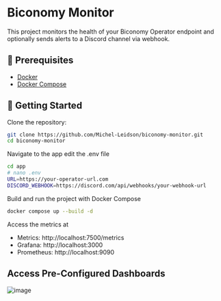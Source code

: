 # Biconomy Monitor

This project monitors the health of your Biconomy Operator endpoint and optionally sends alerts to a Discord channel via webhook.

## 🔧 Prerequisites

- [Docker](https://www.docker.com/)
- [Docker Compose](https://docs.docker.com/compose/)

## 🚀 Getting Started

Clone the repository:

```bash
git clone https://github.com/Michel-Leidson/biconomy-monitor.git
cd biconomy-monitor
```

Navigate to the app edit the .env file
```bash
cd app
# nano .env
URL=https://your-operator-url.com
DISCORD_WEBHOOK=https://discord.com/api/webhooks/your-webhook-url
```

Build and run the project with Docker Compose
```bash
docker compose up --build -d
```

Access the metrics at
- Metrics: http://localhost:7500/metrics
- Grafana: http://localhost:3000
- Prometheus: http://localhost:9090

## Access Pre-Configured Dashboards

![image](https://github.com/user-attachments/assets/5e66a8d3-2c2c-4065-80ab-2fc8cadda541)

